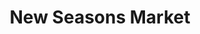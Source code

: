 ---
title: "New Seasons Market"
url: /portland/new-seasons-market-north-lombard-street/
shop: Supermarkt
---